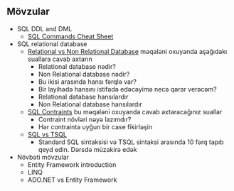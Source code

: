 
## Mövzular
- SQL DDL and DML
    - [SQL Commands Cheat Sheet](https://github.com/enochtangg/quick-SQL-cheatsheet)
- SQL relational database
    - [Relational vs Non Relational Database](https://jelvix.com/blog/relational-vs-non-relational-database) məqaləni oxuyanda aşağıdakı suallara cavab axtarın
        - Relational database nədir?
        - Non Relational database nədir?
        - Bu ikisi arasında hansı fərqlə var?
        - Bir layihədə hansını istifadə edəcəyimə necə qərar verəcəm?
        - Relational database hansılardır
        - Non Relational database hansılardır
    - [SQL Contraints](https://www.w3schools.com/sql/sql_constraints.asp) bu məqaləni oxuyanda cavab axtaracağınız suallar
        - Contraint növləri nəyə lazımdır?
        - Hər contraintə uyğun bir case fikirləşin
    - [SQL vs TSQL](https://learnsql.com/blog/t-sql-vs-standard-sql-whats-the-difference/)
        - Standard SQL sintaksisi və TSQL sintaksi arasında 10 fərq tapıb qeyd edin. Dərsdə müzakirə edək
- Növbəti mövzular
    - Entity Framework introduction
    - LINQ 
    - ADO.NET vs Entity Framework